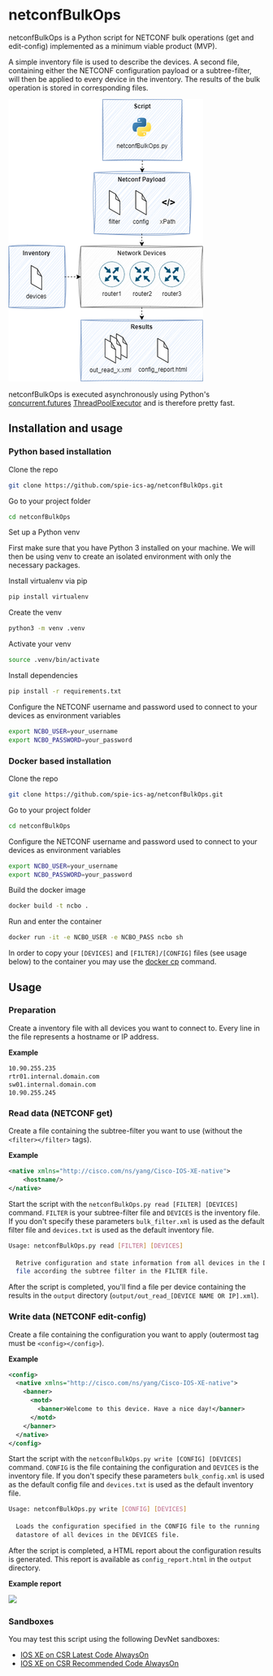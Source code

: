 # netconfBulkOps

netconfBulkOps is a Python script for NETCONF bulk operations (get and edit-config) implemented as a minimum viable product (MVP).

A simple inventory file is used to describe the devices. A second file, containing either the NETCONF configuration payload or a subtree-filter, will then be applied to every device in the inventory. The results of the bulk operation is stored in corresponding files.

![netconfBulkOps overview](doc/images/ncbo.png)

netconfBulkOps is executed asynchronously using Python's [concurrent.futures](https://python.readthedocs.io/en/stable/library/concurrent.futures.html) [ThreadPoolExecutor](https://python.readthedocs.io/en/stable/library/concurrent.futures.html#concurrent.futures.ThreadPoolExecutor) and is therefore pretty fast. 


## Installation and usage

### Python based installation

Clone the repo
```bash
git clone https://github.com/spie-ics-ag/netconfBulkOps.git
```
Go to your project folder
```bash
cd netconfBulkOps
```

Set up a Python venv

First make sure that you have Python 3 installed on your machine. We will then be using venv to create an isolated environment with only the necessary packages.

Install virtualenv via pip
```bash
pip install virtualenv
```

Create the venv
```bash
python3 -m venv .venv
```

Activate your venv
```bash
source .venv/bin/activate
```

Install dependencies
```bash
pip install -r requirements.txt
```

Configure the NETCONF username and password used to connect to your devices as environment variables
```bash
export NCBO_USER=your_username
export NCBO_PASSWORD=your_password
```


### Docker based installation

Clone the repo
```bash
git clone https://github.com/spie-ics-ag/netconfBulkOps.git
```
Go to your project folder
```bash
cd netconfBulkOps
```

Configure the NETCONF username and password used to connect to your devices as environment variables
```bash
export NCBO_USER=your_username
export NCBO_PASSWORD=your_password
```

Build the docker image
```bash
docker build -t ncbo .
```

Run and enter the container
```bash
docker run -it -e NCBO_USER -e NCBO_PASS ncbo sh
```

In order to copy your `[DEVICES]` and `[FILTER]/[CONFIG]` files (see usage below) to the container you may use the [docker cp](https://docs.docker.com/engine/reference/commandline/cp/) command.  

## Usage 


### Preparation

Create a inventory file with all devices you want to connect to. Every line in the file represents a hostname or IP address. 

**Example**
```
10.90.255.235
rtr01.internal.domain.com
sw01.internal.domain.com
10.90.255.245
```


### Read data (NETCONF get)

Create a file containing the subtree-filter you want to use (without the `<filter></filter>` tags).

**Example**
```xml
<native xmlns="http://cisco.com/ns/yang/Cisco-IOS-XE-native">
    <hostname/>
</native>
```

Start the script with the `netconfBulkOps.py read [FILTER] [DEVICES]` command. `FILTER` is your subtree-filter file and `DEVICES` is the inventory file. If you don't specify these parameters `bulk_filter.xml` is used as the default filter file and `devices.txt` is used as the default inventory file.

```bash
Usage: netconfBulkOps.py read [FILTER] [DEVICES]

  Retrive configuration and state information from all devices in the DEVICES
  file according the subtree filter in the FILTER file.
```

After the script is completed, you'll find a file per device containing the results in the `output` directory (`output/out_read_[DEVICE NAME OR IP].xml`). 


### Write data (NETCONF edit-config)

Create a file containing the configuration you want to apply (outermost tag must be `<config></config>`).

**Example**
```xml
<config>
  <native xmlns="http://cisco.com/ns/yang/Cisco-IOS-XE-native">
    <banner>
      <motd>
        <banner>Welcome to this device. Have a nice day!</banner>
      </motd>
    </banner>
  </native>
</config>
```

Start the script with the `netconfBulkOps.py write [CONFIG] [DEVICES]` command. `CONFIG` is the file containing the configuration and `DEVICES` is the inventory file. If you don't specify these parameters `bulk_config.xml` is used as the default config file and `devices.txt` is used as the default inventory file.

```bash
Usage: netconfBulkOps.py write [CONFIG] [DEVICES]

  Loads the configuration specified in the CONFIG file to the running
  datastore of all devices in the DEVICES file.
```

After the script is completed, a HTML report about the configuration results is generated. This report is available as `config_report.html` in the `output` directory.

**Example report**

<img src="doc/images/example_report.png" width="350"/>


### Sandboxes

You may test this script using the following DevNet sandboxes:

- [IOS XE on CSR Latest Code AlwaysOn](https://devnetsandbox.cisco.com/RM/Diagram/Index/7b4d4209-a17c-4bc3-9b38-f15184e53a94?diagramType=Topology)
- [IOS XE on CSR Recommended Code AlwaysOn](https://devnetsandbox.cisco.com/RM/Diagram/Index/27d9747a-db48-4565-8d44-df318fce37ad?diagramType=Topology)
